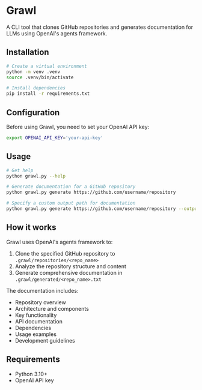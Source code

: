 # Grawl

A CLI tool that clones GitHub repositories and generates documentation for LLMs using OpenAI's agents framework.

## Installation

```bash
# Create a virtual environment
python -m venv .venv
source .venv/bin/activate

# Install dependencies
pip install -r requirements.txt
```

## Configuration

Before using Grawl, you need to set your OpenAI API key:

```bash
export OPENAI_API_KEY='your-api-key'
```

## Usage

```bash
# Get help
python grawl.py --help

# Generate documentation for a GitHub repository
python grawl.py generate https://github.com/username/repository

# Specify a custom output path for documentation
python grawl.py generate https://github.com/username/repository --output custom_path.txt
```

## How it works

Grawl uses OpenAI's agents framework to:

1. Clone the specified GitHub repository to `.grawl/repositories/<repo_name>`
2. Analyze the repository structure and content
3. Generate comprehensive documentation in `.grawl/generated/<repo_name>.txt`

The documentation includes:
- Repository overview
- Architecture and components
- Key functionality
- API documentation
- Dependencies
- Usage examples
- Development guidelines

## Requirements

- Python 3.10+
- OpenAI API key
